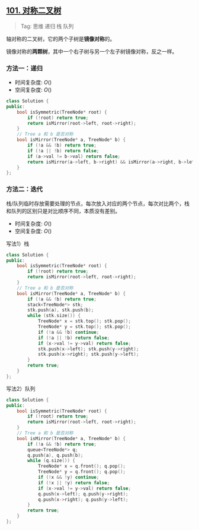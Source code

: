 ## [101. 对称二叉树](https://leetcode.cn/problems/symmetric-tree/description/)

> Tag: 思维 递归 栈 队列

轴对称的二叉树，它的两个子树是**镜像对称**的。

镜像对称的**两颗树**，其中一个右子树与另一个左子树镜像对称，反之一样。

### 方法一：递归

* 时间复杂度: ${O()}$
* 空间复杂度: ${O()}$
```cpp
class Solution {
public:
    bool isSymmetric(TreeNode* root) {
        if (!root) return true;
        return isMirror(root->left, root->right);
    }
    // Tree a 和 b 是否对称
    bool isMirror(TreeNode* a, TreeNode* b) {
        if (!a && !b) return true;
        if (!a || !b) return false;
        if (a->val != b->val) return false;
        return isMirror(a->left, b->right) && isMirror(a->right, b->left);
    }
};
```

### 方法二：迭代

栈/队列临时存放需要处理的节点，每次放入对应的两个节点，每次对比两个，栈和队列的区别只是对比顺序不同，本质没有差别。

* 时间复杂度: ${O()}$
* 空间复杂度: ${O()}$

写法1）栈

```cpp
class Solution {
public:
    bool isSymmetric(TreeNode* root) {
        if (!root) return true;
        return isMirror(root->left, root->right);
    }
    // Tree a 和 b 是否对称
    bool isMirror(TreeNode* a, TreeNode* b) {
        if (!a && !b) return true;
        stack<TreeNode*> stk;
        stk.push(a), stk.push(b);
        while (stk.size()) {
            TreeNode* x = stk.top(); stk.pop();
            TreeNode* y = stk.top(); stk.pop();
            if (!a && !b) continue;
            if (!a || !b) return false;
            if (x->val != y->val) return false;
            stk.push(x->left); stk.push(y->right);
            stk.push(x->right); stk.push(y->left);
        }
        return true;
    }
};
```

写法2）队列

```cpp
class Solution {
public:
    bool isSymmetric(TreeNode* root) {
        if (!root) return true;
        return isMirror(root->left, root->right);
    }
    // Tree a 和 b 是否对称
    bool isMirror(TreeNode* a, TreeNode* b) {
        if (!a && !b) return true;
        queue<TreeNode*> q;
        q.push(a), q.push(b);
        while (q.size()) {
            TreeNode* x = q.front(); q.pop();
            TreeNode* y = q.front(); q.pop();
            if (!x && !y) continue;
            if (!x || !y) return false;
            if (x->val != y->val) return false;
            q.push(x->left); q.push(y->right);
            q.push(x->right); q.push(y->left);
        }
        return true;
    }
};
```